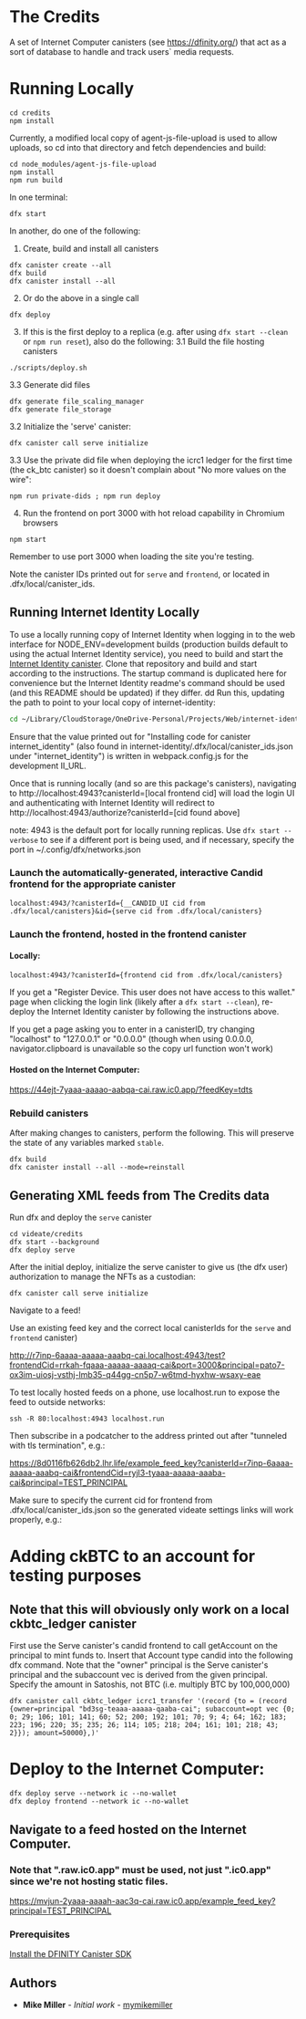 # The Credits

A set of Internet Computer canisters (see https://dfinity.org/) that act as a
sort of database to handle and track users` media requests.

# Running Locally
```
cd credits
npm install
```
Currently, a modified local copy of agent-js-file-upload is used to allow uploads, so cd into that directory and fetch dependencies and build:
```
cd node_modules/agent-js-file-upload
npm install
npm run build
```
In one terminal:
```
dfx start
```
In another, do one of the following:

1. Create, build and install all canisters
```
dfx canister create --all
dfx build
dfx canister install --all
```
2. Or do the above in a single call
```
dfx deploy
```
3. If this is the first deploy to a replica (e.g. after using `dfx start
   --clean` or `npm run reset`), also do the following:
3.1 Build the file hosting canisters
```
./scripts/deploy.sh
```
3.3 Generate did files
```
dfx generate file_scaling_manager
dfx generate file_storage
```
3.2 Initialize the 'serve' canister:
```
dfx canister call serve initialize
```
3.3 Use the private did file when deploying the icrc1 ledger for the first time
(the ck_btc canister) so it doesn't complain about "No more values on the
wire":
```
npm run private-dids ; npm run deploy
```
4. Run the frontend on port 3000 with hot reload capability in Chromium browsers
```
npm start
```

Remember to use port 3000 when loading the site you're testing.

Note the canister IDs printed out for `serve` and `frontend`, or located in .dfx/local/canister_ids.

## Running Internet Identity Locally

To use a locally running copy of Internet Identity when logging in to the web
interface for NODE_ENV=development builds (production builds default to using
the actual Internet Identity service), you need to build and start the
[Internet Identity canister](https://github.com/dfinity/internet-identity).
Clone that repository and build and start according to the instructions. The
startup command is duplicated here for convenience but the Internet Identity
readme's command should be used (and this README should be updated) if they differ.
dd
Run this, updating the path to point to your local copy of internet-identity:

```bash
cd ~/Library/CloudStorage/OneDrive-Personal/Projects/Web/internet-identity/; rm -rf .dfx; II_FETCH_ROOT_KEY=1 dfx deploy --no-wallet --argument '(null)'
```

Ensure that the value printed out for "Installing code for canister
internet_identity" (also found in
internet-identity/.dfx/local/canister_ids.json under "internet_identity") is
written in webpack.config.js for the development II_URL.

Once that is running locally (and so are this package's canisters), navigating
to http://localhost:4943?canisterId=[local frontend cid] will load
the login UI and authenticating with Internet Identity will redirect to
http://localhost:4943/authorize?canisterId=[cid found above]

note: 4943 is the default port for locally running replicas. Use `dfx start
--verbose` to see if a different port is being used, and if necessary, specify
the port in ~/.config/dfx/networks.json

### Launch the automatically-generated, interactive Candid frontend for the appropriate canister

`localhost:4943/?canisterId={__CANDID_UI cid from .dfx/local/canisters}&id={serve cid from .dfx/local/canisters}`

### Launch the frontend, hosted in the frontend canister

#### Locally:

`localhost:4943/?canisterId={frontend cid from .dfx/local/canisters}`

If you get a "Register Device. This user does not have access to this wallet."
page when clicking the login link (likely after a `dfx start --clean`),
re-deploy the Internet Identity canister by following the instructions above.

If you get a page asking you to enter in a canisterID, try changing "localhost"
to "127.0.0.1" or "0.0.0.0" (though when using 0.0.0.0, navigator.clipboard is
unavailable so the copy url function won't work)

#### Hosted on the Internet Computer:

https://44ejt-7yaaa-aaaao-aabqa-cai.raw.ic0.app/?feedKey=tdts

### Rebuild canisters

After making changes to canisters, perform the following. This will preserve the state of any variables marked `stable`.

```
dfx build
dfx canister install --all --mode=reinstall
```

## Generating XML feeds from The Credits data

Run dfx and deploy the `serve` canister

```
cd videate/credits
dfx start --background
dfx deploy serve
```

After the initial deploy, initialize the serve canister to give us (the dfx
user) authorization to manage the NFTs as a custodian:

```
dfx canister call serve initialize
```

Navigate to a feed!

Use an existing feed key and the correct local canisterIds for the `serve` and
`frontend` canister)

http://r7inp-6aaaa-aaaaa-aaabq-cai.localhost:4943/test?frontendCid=rrkah-fqaaa-aaaaa-aaaaq-cai&port=3000&principal=pato7-ox3im-uiosj-vsthj-lmb35-q44gg-cn5p7-w6tmd-hyxhw-wsaxy-eae

To test locally hosted feeds on a phone, use localhost.run to expose the feed
to outside networks:

```
ssh -R 80:localhost:4943 localhost.run
```

Then subscribe in a podcatcher to the address printed out after "tunneled with
tls termination", e.g.:

https://8d0116fb626db2.lhr.life/example_feed_key?canisterId=r7inp-6aaaa-aaaaa-aaabq-cai&frontendCid=ryjl3-tyaaa-aaaaa-aaaba-cai&principal=TEST_PRINCIPAL

Make sure to specify the current cid for frontend from
.dfx/local/canister_ids.json so the generated videate settings links will work
properly, e.g.:

# Adding ckBTC to an account for testing purposes
## Note that this will obviously only work on a local ckbtc_ledger canister

First use the Serve canister's candid frontend to call getAccount on the
principal to mint funds to. Insert that Account type candid into the following
dfx command. Note that the "owner" principal is the Serve canister's principal
and the subaccount vec is derived from the given principal. Specify the amount
in Satoshis, not BTC (i.e. multiply BTC by 100,000,000)

```
dfx canister call ckbtc_ledger icrc1_transfer '(record {to = (record {owner=principal "bd3sg-teaaa-aaaaa-qaaba-cai"; subaccount=opt vec {0; 0; 29; 106; 101; 141; 60; 52; 200; 192; 101; 70; 9; 4; 64; 162; 183; 223; 196; 220; 35; 235; 26; 114; 105; 218; 204; 161; 101; 218; 43; 2}}); amount=50000},)'
```

# Deploy to the Internet Computer:
```
dfx deploy serve --network ic --no-wallet
dfx deploy frontend --network ic --no-wallet
```
## Navigate to a feed hosted on the Internet Computer. 
### Note that ".raw.ic0.app" must be used, not just ".ic0.app" since we're not hosting static files.

https://mvjun-2yaaa-aaaah-aac3q-cai.raw.ic0.app/example_feed_key?principal=TEST_PRINCIPAL

### Prerequisites

[Install the DFINITY Canister SDK](https://sdk.dfinity.org/docs/quickstart/quickstart.html#download-and-install)

## Authors

* **Mike Miller** - *Initial work* - [mymikemiller](https://github.com/mymikemiller)

